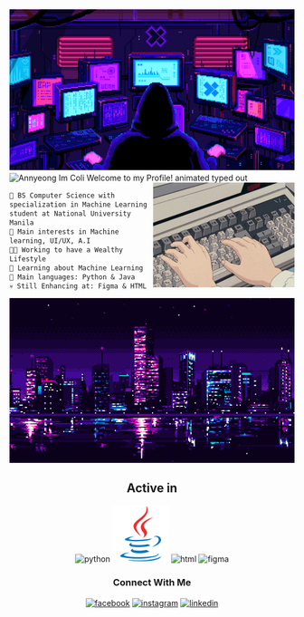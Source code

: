<img align="center" src="Gif/hey.gif" width=1000px /> 
<img src="https://readme-typing-svg.demolab.com?font=Operator+Mono&size=37&duration=2800&pause=2000&color=FFC0CB&center=true&vCenter=true&width=940&height=50&lines=+Annyeong%2C+Im+Coli+Welcome+to+my+Profile!" align="middle" alt="Annyeong Im Coli Welcome to my Profile! animated typed out">

<img align="right" src="Gif/aesthetic-typing.gif" width="250" title="Get to Know Me!" /> 

```
🏫 BS Computer Science with specialization in Machine Learning student at National University Manila
🔎 Main interests in Machine learning, UI/UX, A.I
🧑‍💻 Working to have a Wealthy Lifestyle
🌱 Learning about Machine Learning 
🌟 Main languages: Python & Java
💀 Still Enhancing at: Figma & HTML
```

<p align="center"> 
  <img src="Gif/city.gif" width="850px" title="Yey!"/> 
</p>


<div class="row" align="center">
  <h2> <strong> Active in </strong></h2>
  <p align="center">
    <img alt="python" src="https://i.giphy.com/media/LMt9638dO8dftAjtco/200.webp" width="100" title="python">
   <img  alt="java" src="https://raw.githubusercontent.com/devicons/devicon/master/icons/java/java-original.svg" width="100" title="java">
   <img alt="html" src="https://cdn.jsdelivr.net/gh/devicons/devicon@latest/icons/html5/html5-original.svg" width="100" title="html">
   <img alt="figma" src="https://cdn.jsdelivr.net/gh/devicons/devicon@latest/icons/figma/figma-original.svg" width="100" title="figma">


    
    
  <section>
  
   <h3 align="center"> <strong> Connect With Me </strong></h3>

  [<img align="center" src="https://raw.githubusercontent.com/rahuldkjain/github-profile-readme-generator/master/src/images/icons/Social/facebook.svg" width="50" title="facebook">](https://www.facebook.com/share/1fGd1Fm99KYDt2Rw/?mibextid=LQQJ4d)
  [<img align="center" src="https://raw.githubusercontent.com/rahuldkjain/github-profile-readme-generator/master/src/images/icons/Social/instagram.svg" width="50" title="instagram">](https://www.instagram.com/colecoli_)
  [<img align="center" src="https://raw.githubusercontent.com/rahuldkjain/github-profile-readme-generator/master/src/images/icons/Social/icons8-linkedin.svg" width="50" title="linkedin">](www.linkedin.com/in/gkcolinares_)
</section>
  
<br></br>
<br></br>

 
